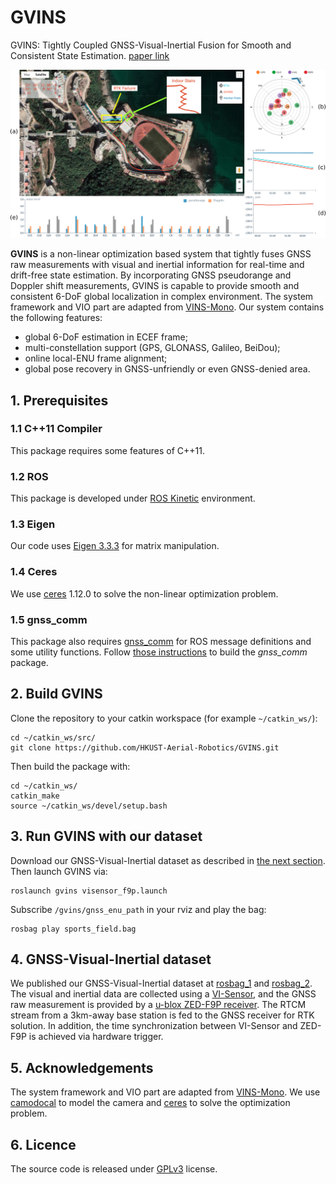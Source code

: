 # GVINS

GVINS: Tightly Coupled GNSS-Visual-Inertial Fusion for Smooth and Consistent State Estimation. [paper link](https://arxiv.org/pdf/2103.07899.pdf)

![](./figures/system_snapshot.png)

**GVINS** is a non-linear optimization based system that tightly fuses GNSS raw measurements with visual and inertial information for real-time and drift-free state estimation. By incorporating GNSS pseudorange and Doppler shift measurements, GVINS is capable to provide smooth and consistent 6-DoF global localization in complex environment. The system framework and VIO part are adapted from [VINS-Mono](https://github.com/HKUST-Aerial-Robotics/VINS-Mono). Our system contains the following features:

- global 6-DoF estimation in ECEF frame;
- multi-constellation support (GPS, GLONASS, Galileo, BeiDou);
- online local-ENU frame alignment;
- global pose recovery in GNSS-unfriendly or even GNSS-denied area.

## 1. Prerequisites
### 1.1 C++11 Compiler
This package requires some features of C++11.

### 1.2 ROS
This package is developed under [ROS Kinetic](http://wiki.ros.org/kinetic) environment.

### 1.3 Eigen
Our code uses [Eigen 3.3.3](https://gitlab.com/libeigen/eigen/-/archive/3.3.3/eigen-3.3.3.zip) for matrix manipulation.

### 1.4 Ceres
We use [ceres](https://ceres-solver.googlesource.com/ceres-solver) 1.12.0 to solve the non-linear optimization problem.

### 1.5 gnss_comm
This package also requires [gnss_comm](https://github.com/HKUST-Aerial-Robotics/gnss_comm) for ROS message definitions and some utility functions. Follow [those instructions](https://github.com/HKUST-Aerial-Robotics/gnss_comm) to build the *gnss_comm* package.

## 2. Build GVINS
Clone the repository to your catkin workspace (for example `~/catkin_ws/`):
```
cd ~/catkin_ws/src/
git clone https://github.com/HKUST-Aerial-Robotics/GVINS.git
```
Then build the package with:
```
cd ~/catkin_ws/
catkin_make
source ~/catkin_ws/devel/setup.bash
```

## 3. Run GVINS with our dataset
Download our GNSS-Visual-Inertial dataset as described in [the next section](#GVINS_dataset). Then launch GVINS via:
```
roslaunch gvins visensor_f9p.launch
```
Subscribe `/gvins/gnss_enu_path` in your rviz and play the bag:
```
rosbag play sports_field.bag
```

## 4. <a name="GVINS_dataset"></a>GNSS-Visual-Inertial dataset
We published our GNSS-Visual-Inertial dataset at [rosbag_1](https://hkustconnect-my.sharepoint.com/:u:/g/personal/scaoad_connect_ust_hk/EbjRwwyRLDlOtfMVJ57MMl8Bm-jkc3rBG5HVDqvTcAAiPg?e=r5kSw8) and [rosbag_2](https://hkustconnect-my.sharepoint.com/:u:/g/personal/scaoad_connect_ust_hk/ERn2tlHnWiVDjvLSml9TgH0B6LnXLcYPd3d7toJovLRL8g?e=hRem3Y). The visual and inertial data are collected using a [VI-Sensor](https://github.com/ethz-asl/libvisensor), and the GNSS raw measurement is provided by a [u-blox ZED-F9P receiver](https://www.u-blox.com/en/product/zed-f9p-module). The RTCM stream from a 3km-away base station is fed to the GNSS receiver for RTK solution. In addition, the time synchronization between VI-Sensor and ZED-F9P is achieved via hardware trigger.


## 5. Acknowledgements
The system framework and VIO part are adapted from [VINS-Mono](https://github.com/HKUST-Aerial-Robotics/VINS-Mono). We use [camodocal](https://github.com/hengli/camodocal) to model the camera and [ceres](http://ceres-solver.org/) to solve the optimization problem.

## 6. Licence
The source code is released under [GPLv3](https://www.gnu.org/licenses/gpl-3.0.html) license.